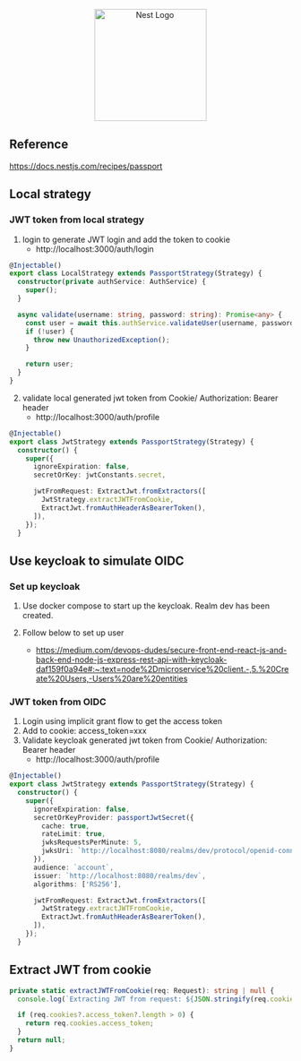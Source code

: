 <p align="center">
  <a href="http://nestjs.com/" target="blank"><img src="https://nestjs.com/img/logo-small.svg" width="200" alt="Nest Logo" /></a>
</p>

[circleci-image]: https://img.shields.io/circleci/build/github/nestjs/nest/master?token=abc123def456
[circleci-url]: https://circleci.com/gh/nestjs/nest

## Reference

https://docs.nestjs.com/recipes/passport

## Local strategy

### JWT token from local strategy

1. login to generate JWT login and add the token to cookie
   - http://localhost:3000/auth/login

```typescript
@Injectable()
export class LocalStrategy extends PassportStrategy(Strategy) {
  constructor(private authService: AuthService) {
    super();
  }

  async validate(username: string, password: string): Promise<any> {
    const user = await this.authService.validateUser(username, password);
    if (!user) {
      throw new UnauthorizedException();
    }

    return user;
  }
}
```

2. validate local generated jwt token from Cookie/ Authorization: Bearer header
   - http://localhost:3000/auth/profile

```typescript
@Injectable()
export class JwtStrategy extends PassportStrategy(Strategy) {
  constructor() {
    super({
      ignoreExpiration: false,
      secretOrKey: jwtConstants.secret,

      jwtFromRequest: ExtractJwt.fromExtractors([
        JwtStrategy.extractJWTFromCookie,
        ExtractJwt.fromAuthHeaderAsBearerToken(),
      ]),
    });
  }

```

## Use keycloak to simulate OIDC

### Set up keycloak

1. Use docker compose to start up the keycloak. Realm dev has been created.

1. Follow below to set up user
   - https://medium.com/devops-dudes/secure-front-end-react-js-and-back-end-node-js-express-rest-api-with-keycloak-daf159f0a94e#:~:text=node%2Dmicroservice%20client.-,5.%20Create%20Users,-Users%20are%20entities

### JWT token from OIDC

1. Login using implicit grant flow to get the access token
2. Add to cookie: access_token=xxx
3. Validate keycloak generated jwt token from Cookie/ Authorization: Bearer header
   - http://localhost:3000/auth/profile

```typescript
@Injectable()
export class JwtStrategy extends PassportStrategy(Strategy) {
  constructor() {
    super({
      ignoreExpiration: false,
      secretOrKeyProvider: passportJwtSecret({
        cache: true,
        rateLimit: true,
        jwksRequestsPerMinute: 5,
        jwksUri: `http://localhost:8080/realms/dev/protocol/openid-connect/certs`,
      }),
      audience: `account`,
      issuer: `http://localhost:8080/realms/dev`,
      algorithms: ['RS256'],

      jwtFromRequest: ExtractJwt.fromExtractors([
        JwtStrategy.extractJWTFromCookie,
        ExtractJwt.fromAuthHeaderAsBearerToken(),
      ]),
    });
  }
```

## Extract JWT from cookie

```typescript
private static extractJWTFromCookie(req: Request): string | null {
  console.log(`Extracting JWT from request: ${JSON.stringify(req.cookies)}`);

  if (req.cookies?.access_token?.length > 0) {
    return req.cookies.access_token;
  }
  return null;
}
```
